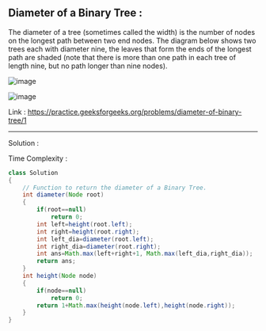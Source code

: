 ## Diameter of a Binary Tree :

The diameter of a tree (sometimes called the width) is the number of nodes on the longest path between two end nodes. The diagram below shows two trees each with diameter nine, the leaves that form the ends of the longest path are shaded (note that there is more than one path in each tree of length nine, but no path longer than nine nodes). 

![image](https://user-images.githubusercontent.com/23376002/159105966-ea16ac9a-3590-4365-a099-33bb70095626.png)

![image](https://user-images.githubusercontent.com/23376002/159106010-31a0955f-7030-4471-a4ae-7c6b21ea91a8.png)

Link : https://practice.geeksforgeeks.org/problems/diameter-of-binary-tree/1


-----------------------------------------------------------------------------------------------------------------------------------------------


Solution :

Time Complexity :


```java
class Solution 
{
    // Function to return the diameter of a Binary Tree.
    int diameter(Node root) 
    {
        if(root==null)
            return 0;
        int left=height(root.left);
        int right=height(root.right);
        int left_dia=diameter(root.left);
        int right_dia=diameter(root.right);
        int ans=Math.max(left+right+1, Math.max(left_dia,right_dia));
        return ans;
    }
    int height(Node node)
    {
        if(node==null)
            return 0;
        return 1+Math.max(height(node.left),height(node.right));
    }
}
```

